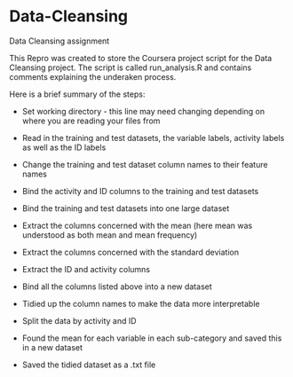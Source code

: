 Data-Cleansing
==============

Data Cleansing assignment

This Repro was created to store the Coursera project script for the Data Cleansing project. The script is called run_analysis.R and contains comments explaining the underaken process. 


Here is a brief summary of the steps:


* Set working directory - this line may need changing depending on where you are reading your files from
* Read in the training and test datasets, the variable labels, activity labels as well as the ID labels
* Change the training and test dataset column names to their feature names
* Bind the activity and ID columns to the training and test datasets
* Bind the training and test datasets into one large dataset

* Extract the columns concerned with the mean (here mean was understood as both mean and mean frequency)
* Extract the columns concerned with the standard deviation
* Extract the ID and activity columns
* Bind all the columns listed above into a new dataset

* Tidied up the column names to make the data more interpretable 

* Split the data by activity and ID
* Found the mean for each variable in each sub-category and saved this in a new dataset

* Saved the tidied dataset as a .txt file
